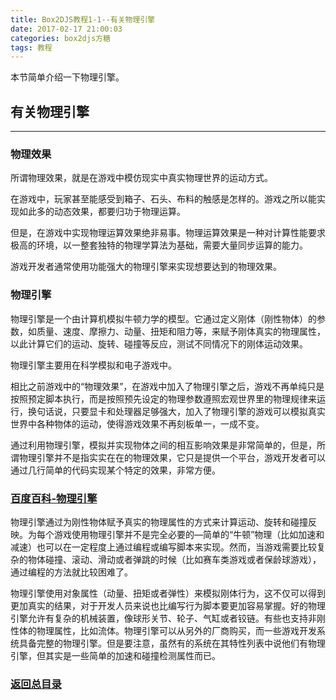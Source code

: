 ```yaml
---
title: Box2DJS教程1-1--有关物理引擎
date: 2017-02-17 21:00:03
categories: box2djs方糖
tags: 教程
---
```

本节简单介绍一下物理引擎。
<!--more-->

## 有关物理引擎
-----
### 物理效果
所谓物理效果，就是在游戏中模仿现实中真实物理世界的运动方式。

在游戏中，玩家甚至能感受到箱子、石头、布料的触感是怎样的。游戏之所以能实现如此多的动态效果，都要归功于物理运算。

但是，在游戏中实现物理运算效果绝非易事。物理运算效果是一种对计算性能要求极高的环境，以一整套独特的物理学算法为基础，需要大量同步运算的能力。

游戏开发者通常使用功能强大的物理引擎来实现想要达到的物理效果。

### 物理引擎
物理引擎是一个由计算机模拟牛顿力学的模型。它通过定义刚体（刚性物体）的参数，如质量、速度、摩擦力、动量、扭矩和阻力等，来赋予刚体真实的物理属性，以此计算它们的运动、旋转、碰撞等反应，测试不同情况下的刚体运动效果。

物理引擎主要用在科学模拟和电子游戏中。

相比之前游戏中的“物理效果”，在游戏中加入了物理引擎之后，游戏不再单纯只是按照预定脚本执行，而是按照预先设定的物理参数遵照宏观世界里的物理规律来运行，换句话说，只要显卡和处理器足够强大，加入了物理引擎的游戏可以模拟真实世界中各种物体的运动，使得游戏效果不再刻板单一，一成不变。

通过利用物理引擎，模拟并实现物体之间的相互影响效果是非常简单的，但是，所谓物理引擎并不是指实实在在的物理效果，它只是提供一个平台，游戏开发者可以通过几行简单的代码实现某个特定的效果，非常方便。


### [百度百科-物理引擎](http://baike.baidu.com/view/721450.htm)
物理引擎通过为刚性物体赋予真实的物理属性的方式来计算运动、旋转和碰撞反映。为每个游戏使用物理引擎并不是完全必要的—简单的“牛顿”物理（比如加速和减速）也可以在一定程度上通过编程或编写脚本来实现。然而，当游戏需要比较复杂的物体碰撞、滚动、滑动或者弹跳的时候（比如赛车类游戏或者保龄球游戏），通过编程的方法就比较困难了。

物理引擎使用对象属性（动量、扭矩或者弹性）来模拟刚体行为，这不仅可以得到更加真实的结果，对于开发人员来说也比编写行为脚本要更加容易掌握。好的物理引擎允许有复杂的机械装置，像球形关节、轮子、气缸或者铰链。有些也支持非刚性体的物理属性，比如流体。物理引擎可以从另外的厂商购买，而一些游戏开发系统具备完整的物理引擎。但是要注意，虽然有的系统在其特性列表中说他们有物理引擎，但其实是一些简单的加速和碰撞检测属性而已。


### [返回总目录](/2017/02/17/box2d-tutorial-0-catalog/) 